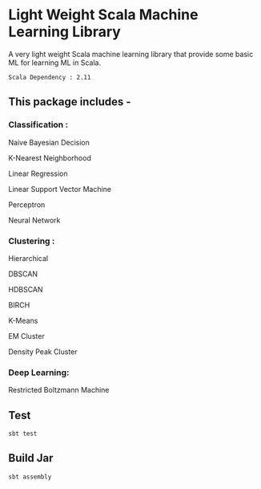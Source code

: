 # Light Weight Scala Machine Learning Library

A very light weight Scala machine learning library that provide some basic ML for learning ML in Scala.

    Scala Dependency : 2.11

## This package includes -

### Classification :

Naive Bayesian Decision

K-Nearest Neighborhood

Linear Regression

Linear Support Vector Machine

Perceptron

Neural Network

### Clustering :

Hierarchical

DBSCAN

HDBSCAN

BIRCH

K-Means

EM Cluster

Density Peak Cluster

### Deep Learning:

Restricted Boltzmann Machine

## Test

    sbt test

## Build Jar

    sbt assembly

